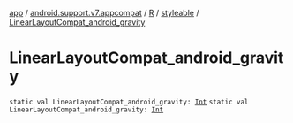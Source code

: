 [app](../../../index.md) / [android.support.v7.appcompat](../../index.md) / [R](../index.md) / [styleable](index.md) / [LinearLayoutCompat_android_gravity](.)

# LinearLayoutCompat_android_gravity

`static val LinearLayoutCompat_android_gravity: `[`Int`](https://kotlinlang.org/api/latest/jvm/stdlib/kotlin/-int/index.html)
`static val LinearLayoutCompat_android_gravity: `[`Int`](https://kotlinlang.org/api/latest/jvm/stdlib/kotlin/-int/index.html)